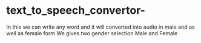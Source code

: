 # text_to_speech_convertor-
In this we can write any word and it will converted into audio in  male and as well as female form 
We gives two gender selection Male and Female 
